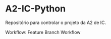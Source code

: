 # A2-IC-Python
Repositório para controlar o projeto da A2 de IC.

Workflow: Feature Branch Workflow
